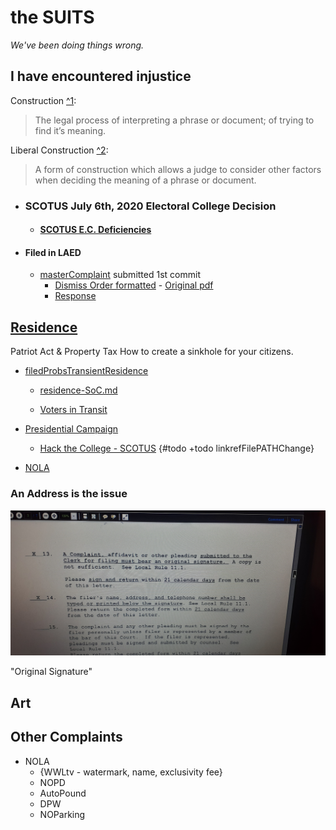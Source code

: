 # the SUITS

*We've been doing things wrong.*

<!--[Thoughts 'EC' etc](some-Duplicates/SCOTUS_decision_deficiencies-v.2.md)-->

## I have encountered injustice

Construction [^1][1]:
> The legal process of interpreting a phrase or document; of trying to find it’s meaning.

Liberal Construction [^2][2]:
> A form of construction which allows a judge to consider other factors when deciding the meaning of a phrase or document.

<!--{#todo +todo find Liberal Construction .pdf}-->

- ### SCOTUS July 6th, 2020 Electoral College Decision

  - #### [SCOTUS E.C. Deficiencies](https://github.com/ActionProjects/Actions/blob/main/actions/pages/theSuits/some-Duplicates/SCOTUS_decision_deficiencies-v.2.md#scotus-electoral-college-decision "are we doing it right?")

- #### Filed in LAED

  - [masterComplaint](pages/theSuits/Complaints/masterComplaint.md) submitted 1st commit <!--#todo+todo link .pdf-->
    - [Dismiss Order formatted](filed/Federal/case2.20-cv-029565-MLCF-DPC/order.md) - [Original pdf](filed/Federal/Residence/_assets/LAED-tributes_n_contacts/11-05-2020/085111986347.pdf)
    - [Response](filed/Federal/case2.20-cv-029565-MLCF-DPC/orderResponse.md)

## [Residence](actions/pages/theSuits/Complaints/masterComplaint.md#residence)
<!--{#todo +todo tag "Deficiencies"}-->
Patriot Act & Property Tax
How to create a sinkhole for your citizens.

- [filedProbsTransientResidence](/actions/pages/theSuits/Complaints/masterComplaint.md)

  - [residence-SoC.md](filed/Federal/Residence/statementOfClaim.md)

  - [Voters in Transit](Complaints/transient_voter/noVotes.md#barred-from-voting)

- [Presidential Campaign](Complaints/Presidential_Campaign/README.md)

  - [Hack the College - SCOTUS](some-Duplicates/SCOTUS_decision_deficiencies-v.2.md) {#todo +todo linkrefFilePATHChange}

- [NOLA](Complaints/LA/NewOrleans/NOLA_et-al/Complaint_NOLA.md)

### An Address is the issue

![whatAddress?](./Complaints/Residence/_assets/LAED-tributes_n_contacts/20201104_165059.jpg)

"Original Signature"
<!--#todo +todo "deficientSees"}
```
she said no pictures ... even if I put it in .pdf?
```

#### from docs here  

[What I give to the court & what they submit to me](Complaints/Residence/_assets/LAED-tributes_n_contacts)

![Invisible2Institutes]()

## [NOLA-NOPD-DPW-French_Market-Auto_Pound-etc](Complaints/LA/NewOrleans/Complaint_NOLA.md)

- [Officer Interaction Video](https://bittube.tv/post/347572af-c526-423c-8c69-f1ffd7aaf11a)
- [Seatbelt Cut Out](https://bittube.tv/post/6c199aae-5103-4d0e-881e-20c95080812d)
  - [LA_NOLA-dup](./Complaints/LA/NewOrleans/FrMkt/duplicates_q-mark/LA_NOLA.md)
  - [NOLA_FrMkt-SoC.txt](./Complaints/LA/NewOrleans/FrMkt/statementOfClaim.txt)
   <!-- #todo find .md -->
<!--{#todo+todo - consolidate!}-->

## Art <!--Sidewalks - findLawrence-->

  [1]: http://www.duhaime.org/LegalDictionary/C/Construction.aspx
  [2]: http://www.duhaime.org/LegalDictionary/L/LiberalConstruction.aspx

## Other Complaints

- NOLA
  - {WWLtv - watermark, name, exclusivity fee}
  - NOPD
  - AutoPound
  - DPW
  - NOParking
